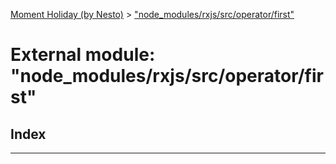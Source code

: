 [Moment Holiday (by Nesto)](../README.md) > ["node_modules/rxjs/src/operator/first"](../modules/_node_modules_rxjs_src_operator_first_.md)

# External module: "node_modules/rxjs/src/operator/first"

## Index

---

